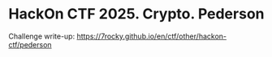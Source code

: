 # HackOn CTF 2025. Crypto. Pederson

Challenge write-up: https://7rocky.github.io/en/ctf/other/hackon-ctf/pederson
